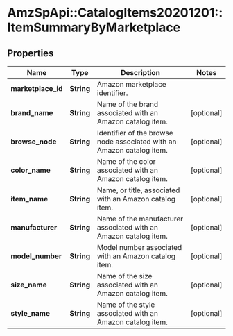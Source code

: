 # AmzSpApi::CatalogItems20201201::ItemSummaryByMarketplace

## Properties
Name | Type | Description | Notes
------------ | ------------- | ------------- | -------------
**marketplace_id** | **String** | Amazon marketplace identifier. | 
**brand_name** | **String** | Name of the brand associated with an Amazon catalog item. | [optional] 
**browse_node** | **String** | Identifier of the browse node associated with an Amazon catalog item. | [optional] 
**color_name** | **String** | Name of the color associated with an Amazon catalog item. | [optional] 
**item_name** | **String** | Name, or title, associated with an Amazon catalog item. | [optional] 
**manufacturer** | **String** | Name of the manufacturer associated with an Amazon catalog item. | [optional] 
**model_number** | **String** | Model number associated with an Amazon catalog item. | [optional] 
**size_name** | **String** | Name of the size associated with an Amazon catalog item. | [optional] 
**style_name** | **String** | Name of the style associated with an Amazon catalog item. | [optional] 

